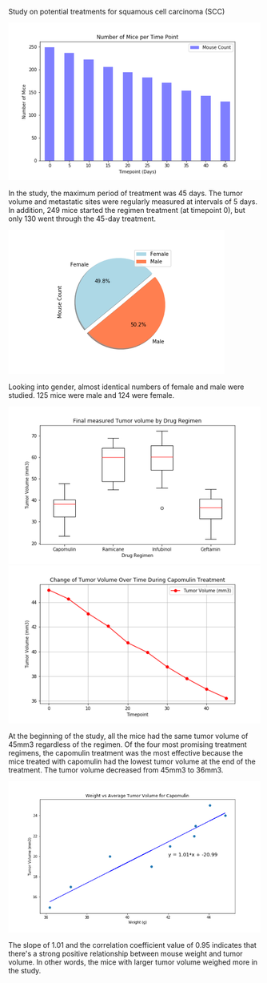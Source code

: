 Study on potential treatments for squamous cell carcinoma (SCC)

![bar_chart1](figures/bar_chart1.png)

In the study, the maximum period of treatment was 45 days. The tumor volume and metastatic sites were regularly measured at intervals of 5 days. In addition, 249 mice started the regimen treatment (at timepoint 0), but only 130 went through the 45-day treatment. 

![pie_chart1](figures/pie_chart1.png)

Looking into gender, almost identical numbers of female and male were studied. 125 mice were male and 124 were female.

![boxplot](figures/boxplot.png)
![line_chart](figures/line_chart.png)

At the beginning of the study, all the mice had the same tumor volume of 45mm3 regardless of the regimen. Of the four most promising treatment regimens, the capomulin treatment was the most effective because the mice treated with capomulin had the lowest tumor volume at the end of the treatment. The tumor volume decreased from 45mm3 to 36mm3.

![regression](figures/regression.png)

The slope of 1.01 and the correlation coefficient value of 0.95 indicates that there's a strong positive relationship between mouse weight and tumor volume. In other words, the mice with larger tumor volume weighed more in the study.